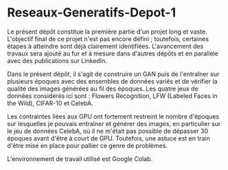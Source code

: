 # Reseaux-Generatifs-Depot-1
Le présent dépôt constitue la première partie d'un projet long et vaste. L'objectif final de ce projet n'est pas encore défini ; toutefois, certaines étapes à atteindre sont déjà clairement identifiées. L'avancement des travaux sera ajouté au fur et à mesure dans d'autres dépôts et en parallèle avec des publications sur LinkedIn.

Dans le présent dépôt, il s'agit de construire un GAN puis de l'entraîner sur plusieurs époques avec des ensembles de données variés et de vérifier la qualité des images générées au fil des époques. Les quatre jeux de données considérés ici sont : Flowers Recognition, LFW (Labeled Faces in the Wild), CIFAR-10 et CelebA.

Les contraintes liées aux GPU ont fortement restreint le nombre d'époques sur lesquelles je pouvais entraîner et générer des images, en particulier sur le jeu de données CelebA, où il ne m'était pas possible de dépasser 30 époques avant d'être à court de GPU. Toutefois, une astuce est en train d'être mise en place pour pallier ce genre de problèmes.

L'environnement de travail utilisé est Google Colab.
